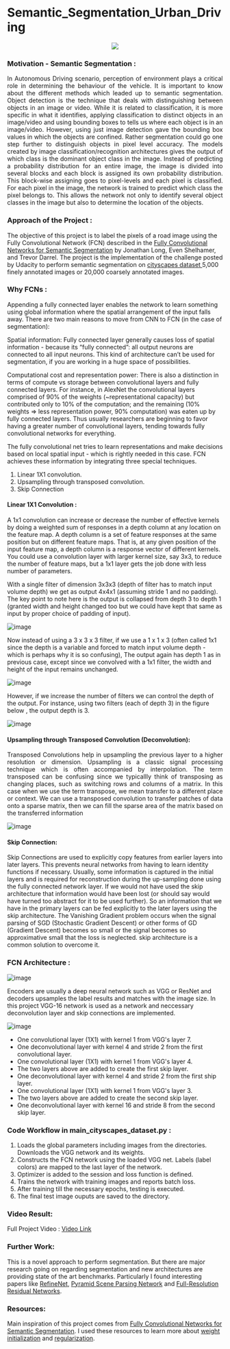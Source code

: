 # Semantic_Segmentation_Urban_Driving

<p align="center">
   <img src="https://user-images.githubusercontent.com/37708330/69022734-9108dc00-09bc-11ea-9f3a-2d9370b99524.gif">
 </p>


### Motivation - Semantic Segmentation :

<p align="justify">
In Autonomous Driving scenario, perception of environment plays a critical role in determining the behaviour of the vehicle. It is important to know about the different methods which leaded up to semantic segmentation. Object detection is the technique that deals with distinguishing between objects in an image or video. While it is related to classification, it is more specific in what it identifies, applying classification to distinct objects in an image/video and using bounding boxes to tells us where each object is in an image/video. However, using just image detection gave the bounding box values in which the objects are confined. Rather segmentation could go one step further to distinguish objects in pixel level accuracy. The models created by image classification/recognition architectures gives the output of which class is the dominant object class in the image. Instead of predicting a probability distribution for an entire image, the image is divided into several blocks and each block is assigned its own probability distribution. This block-wise assigning goes to pixel-levels and each pixel is classified. For each pixel in the image, the network is trained to predict which class the pixel belongs to. This allows the network not only to identify several object classes in the image but also to determine the location of the objects.

 </p>


### Approach of the Project :

The objective of this project is to label the pixels of a road image using the Fully Convolutional Network (FCN) described in the [Fully Convolutional Networks for Semantic Segmentation](https://people.eecs.berkeley.edu/~jonlong/long_shelhamer_fcn.pdf) by Jonathan Long, Even Shelhamer, and Trevor Darrel. The project is the implementation of the challenge posted by Udacity to perform semantic segmentation on <a href="https://www.cityscapes-dataset.com/" name="p2_code">cityscapes dataset </a> 5,000 finely annotated images or 20,000 coarsely annotated images.



### Why FCNs :
Appending a fully connected layer enables the network to learn something using global information where the spatial arrangement of the input falls away. There are two main reasons to move from CNN to FCN (in the case of segmentation):

Spatial information: Fully connected layer generally causes loss of spatial information - because its “fully connected”: all output neurons are connected to all input neurons. This kind of architecture can’t be used for segmentation, if you are working in a huge space of possibilities.

Computational cost and representation power: There is also a distinction in terms of compute vs storage between convolutional layers and fully connected layers. For instance, in AlexNet the convolutional layers comprised of 90% of the weights (~representational capacity) but contributed only to 10% of the computation; and the remaining (10% weights => less representation power, 90% computation) was eaten up by fully connected layers. Thus usually researchers are beginning to favor having a greater number of convolutional layers, tending towards fully convolutional networks for everything.

The fully convolutional net tries to learn representations and make decisions based on local spatial input - which is rightly needed in this case. FCN achieves these information by integrating three special techniques.

1. Linear 1X1 convolution.
2. Upsampling through transposed convolution.
3. Skip Connection

#### Linear 1X1 Convolution :

A 1x1 convolution can increase or decrease the number of effective kernels by doing a weighted sum of responses in a depth column at any location on the feature map. A depth column is a set of feature responses at the same position but on different feature maps. That is, at any given position of the input feature map, a depth column is a response vector of different kernels. You could use a convolution layer with larger kernel size, say 3x3, to reduce the number of feature maps, but a 1x1 layer gets the job done with less number of parameters.

With a single filter of dimension 3x3x3 (depth of filter has to match input volume depth) we get as output 4x4x1 (assuming stride 1 and no padding). The key point to note here is the output is collapsed from depth 3 to depth 1 (granted width and height changed too but we could have kept that same as input by proper choice of padding of input).

![image](https://user-images.githubusercontent.com/37708330/69010136-9b938900-095c-11ea-8eee-cadfbb248d50.png)


Now instead of using a 3 x 3 x 3 filter, if we use a 1 x 1 x 3 (often called 1x1 since the depth is a variable and forced to match input volume depth - which is perhaps why it is so confusing), The output again has depth 1 as in previous case, except since we convolved with a 1x1 filter, the width and height of the input remains unchanged.

![image](https://user-images.githubusercontent.com/37708330/69010144-b7972a80-095c-11ea-8e95-3c5fa7f068d7.png)

However, if we increase the number of filters we can control the depth of the output. For instance, using two filters (each of depth 3) in the figure below , the output depth is 3.

![image](https://user-images.githubusercontent.com/37708330/69010152-da294380-095c-11ea-90a0-7c3a54a42bf2.png)


#### Upsampling through Transposed Convolution (Deconvolution):

<p align="justify">
Transposed Convolutions help in upsampling the previous layer to a higher resolution or dimension. Upsampling is a classic signal processing technique which is often accompanied by interpolation. The term transposed can be confusing since we typicallly think of transposing as changing places, such as switching rows and columns of a matrix. In this case when we use the term transpose, we mean transfer to a different place or context. We can use a transposed convolution to transfer patches of data onto a sparse matrix, then we can fill the sparse area of the matrix based on the transferred information
 </p>

![image](https://user-images.githubusercontent.com/37708330/69010251-350f6a80-095e-11ea-8771-c0369c397f15.png)

#### Skip Connection:
<p align="justify">

Skip Connections are used to explicitly copy features from earlier layers into later layers. This prevents neural networks from having to learn identity functions if necessary. Usually, some information is captured in the initial layers and is required for reconstruction during the up-sampling done using the fully connected network layer. If we would not have used the skip architecture that information would have been lost (or should say would have turned too abstract for it to be used further). So an information that we have in the primary layers can be fed explicitly to the later layers using the skip architecture. The Vanishing Gradient problem occurs when the signal parsing of SGD (Stochastic Gradient Descent) or other forms of GD (Gradient Descent) becomes so small or the signal becomes so approximative small that the loss is neglected. skip architecture is a common solution to overcome it.
 </p>

### FCN Architecture :

![image](https://user-images.githubusercontent.com/37708330/69012142-cb4d8b80-0972-11ea-9944-23f41529eeef.png)


Encoders are usually a deep neural network such as VGG or ResNet and decoders upsamples the label results and matches with the image size. In this project VGG-16 network is used as a network and neccessary deconvolution layer and skip connections are implemented.

![image](https://user-images.githubusercontent.com/37708330/69011873-83793500-096f-11ea-95ab-5f637c02a2fb.png)

- One convolutional layer (1X1) with kernel 1 from VGG's layer 7.
- One deconvolutional layer with kernel 4 and stride 2 from the first convolutional layer.
- One convolutional layer (1X1) with kernel 1 from VGG's layer 4.
- The two layers above are added to create the first skip layer.
- One deconvolutional layer with kernel 4 and stride 2 from the first ship layer.
- One convolutional layer (1X1) with kernel 1 from VGG's layer 3.
- The two layers above are added to create the second skip layer.
- One deconvolutional layer with kernel 16 and stride 8 from the second skip layer.




### Code Workflow in main_cityscapes_dataset.py :

1. Loads the global parameters including images from the directories. Downloads the VGG network and its weights.
2. Constructs the FCN network using the loaded VGG net. Labels (label colors) are mapped to the last layer of the network.
3. Optimizer is added to the session and loss function is defined.
4. Trains the network with training images and reports batch loss.
5. After training till the necessary epochs, testing is executed.
6. The final test image ouputs are saved to the directory.

### Video Result:

Full Project Video : [Video Link](https://www.youtube.com/watch?v=cwzZaUdqGSU&feature=youtu.be)  

### Further Work:

This is a novel approach to perform segmentation. But there are major research going on regarding segmentation and new architectures are providing state of the art benchmarks. Particularly I found interesting papers like [RefineNet](https://arxiv.org/pdf/1611.06612.pdf), [Pyramid Scene Parsing Network](https://arxiv.org/pdf/1612.01105.pdf) and [Full-Resolution Residual Networks](https://arxiv.org/pdf/1611.08323.pdf).

### Resources:
<p align="justify">

Main inspiration of this project comes from  [Fully Convolutional Networks for Semantic Segmentation](https://people.eecs.berkeley.edu/~jonlong/long_shelhamer_fcn.pdf). I used these resources to learn more about [weight initialization](http://cs231n.github.io/neural-networks-2/#init) and [regularization](http://cs231n.github.io/neural-networks-2/#reg).
 </p>
